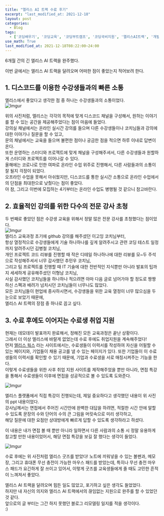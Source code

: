 ```yaml
---  
title: "엘리스 AI 트랙 수료 후기"
excerpt: "last_modified_at: 2021-12-18"
layout: post
categories:
  - Blog
tags:
  - ['코딩배우기', '코딩교육', '코딩부트캠프', '코딩국비지원', '엘리스AI트랙', '개발자취업지원준비']
use_math: True
last_modified_at: 2021-12-18T08:22:00~24:00
---  
```



6개월 간의 긴 엘리스 AI 트랙을 완주했다.  

이번 글에서는 엘리스 AI 트랙을 달려오며 어떠한 점이 좋았는지 적어보려 한다.  

## 1. 디스코드를 이용한 수강생들과의 빠른 소통  
엘리스에서 좋았다고 생각한 점 중 하나는 수강생들과의 소통이었다.  
![Imgur](https://imgur.com/LBFFbHK.jpg)  
  
위의 사진처럼, 엘리스는 각각의 목적에 맞게 디스코드 채널을 구성해서, 원하는 이야기를 할 수 있는 공간을 제공해주었다는 점이 마음에 들었다.  
강의실 채널에서는 온라인 실시간 강의를 들으며 다른 수강생들이나 코치님들과 강의에 대한 이야기나 질문을 할 수 있고,  
문의 채널에서는 교육을 들으며 불편한 점이나 궁금한 점을 적으면 하루 이내로 답변이 온다.  
또한 운영하는 스터디와 프로젝트에 맞게 채널을 구성해주셔서, 다른 수강생들과 원할하게 스터디와 프로젝트를 이어나갈 수 있다.  
올해에는 코로나로 인한 여파로 온라인 수업 위주로 진행해서, 다른 사람들과의 소통이 잘 될지 걱정이 되었다.  
오프라인 수업을 못해서 아쉬웠지만, 디스코드를 통한 실시간 소통으로 온라인 수업에서의 단점을 최대한으로 낮췄다는 점이 좋았다.   
아 참, 그리고 이번에 모집하는 4기부터는 온라인 수업도 병행될 것 같으니 참고바란다.  

## 2. 효율적인 강의를 위한 다수의 전문 강사 초청    
두 번째로 좋았던 점은 수강생 교육을 위해서 정말 많은 전문 강사를 초청했다는 점이었다.  
![Imgur](https://imgur.com/2MGkZTa.jpg)  
엘리스 교육과정 초기에 github 강의를 해주셨던 이고잉 코치님부터,  
항상 열정적으로 수강생들에게 기술 하나하나를 깊게 알려주시고 관련 코딩 테스트 일정까지 알려주시던 김병철 코치님,  
개인 프로젝트 코드 리뷰를 진행할 때 작은 디테일 하나하나에 대한 리뷰를 모~두 주석으로 작성해주셔서 너무 감사했던 추민우 코치님,  
그리고 팀 프로젝트를 진행할 때 IT 기술에 대한 전반적인 지식뿐만 아니라 발표의 팁까지 세세하게 공유해주셨던 이형남 코치님,  
사실 감사했던 코치님들을 하나하나 적으려면 아마 다음 글로 넘어가야 할 정도로 짱짱하신 스펙과 배려가 넘치시던 코치님들이 너무나도 많았다.  
모든 코치님들이 현업에 종사하시면서, 수강생들을 위한 교육 열정이 너무 많으심을 두 눈으로 보았기 때문에,  
엘리스 AI 트랙의 장점 중 하나로 꼽고 싶다.  


## 3. 수료 후에도 이어지는 수료생 취업 지원  
현재는 데모데이 발표까지 완료해서, 정해진 모든 교육과정은 끝난 상황이다.  
그래서 더 이상 엘리스에 바랄게 없었는데 수료 후에도 취업지원을 계속해주었다!  
먼저 [엘리스 웍스](https://works.elice.io/signin) 라는 사이트에서는, 수료생들이 이력서를 작성하여 자신을 어필할 수 있는 페이지와, 기업들이 채용 공고를 낼 수 있는 페이지가 있다. 또한 기업들이 이 수료생들의 이력서를 확인할 수 있기 때문에, 기업과 수료생을 서로 매칭시켜주는 기능을 한다.  
이렇게 수료생들을 위한 사후 취업 지원 사이트를 제작해주었을 뿐만 아니라, 면접 특강을 통해서 수료생들이 이후에 면접을 성공적으로 볼 수 있도록 도와준다.  

![Imgur](https://imgur.com/DXCngyF.jpg)  

엘리스 플랫폼에서 직접 특강이 진행되는데, 제일 중요하다고 생각했던 내용이 위 사진의 ppt 내용이었다.  
강사님께서는 면접에서 주어진 시간안에 완벽한 대답을 하려면, 적절한 시간 안에 말할 수 있도록 문장의 수와 단어의 수의 큰 그림을 머릿속으로 미리 생각하고,  
해당 질문에 대한 요점만 상대방에게 빠르게 답할 수 있도록 생각하라고 하셨다.   

이 내용은 내가 면접 볼 때 뿐만 아니라 일하면서 다른 사람과의 소통 시 정말 유용하게 참고할 만한 내용이었어서, 해당 면접 특강을 보길 잘 했다는 생각이 들었다.  

![Imgur](https://imgur.com/DLgIZU3.jpg)  

수료 후에는 위 사진처럼 엘리스 굿즈를 받았다! 노트에 끼워넣을 수 있는 볼펜과, 메모장, 그리고 휴대폰 무선 충전이 가능한 마우스 패드를 받았는데, 특히나 무선 충전 마우스 패드가 요긴하게 잘 쓰이고 있어서, 이렇게 굿즈를 교육생들에게 줄 때도 고민한 흔적이 느껴져서 좋았다.  

엘리스 AI 트랙을 달려오며 힘든 일도 많았고, 포기하고 싶은 생각도 들었었다.  
하지만 내 자신의 의지와 엘리스 AI 트랙에서의 끊임없는 지원으로 완주를 할 수 있었던 것 같다.  
앞으로의 글 부터는 그간 하지 못했던 블로그 리모델링 일지를 적을 생각이다.  
:)  